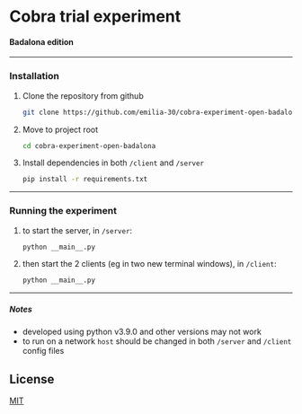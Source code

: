 # Cobra trial experiment 
#### Badalona edition

---
 
### Installation
 
 1. Clone the repository from github
    ```sh
    git clone https://github.com/emilia-30/cobra-experiment-open-badalona.git    
    ```
 2. Move to project root
    ```sh
    cd cobra-experiment-open-badalona
    ```
 3. Install dependencies in both `/client` and `/server`
    ```sh
    pip install -r requirements.txt
    ```

---

### Running the experiment

1. to start the server, in `/server`:
    ```sh 
    python __main__.py
   ```


2. then start the 2 clients (eg in two new terminal windows), in `/client`:
    ```sh 
    python __main__.py
    ```

---

##### Notes

- developed using python v3.9.0 and other versions may not work
- to run on a network `host` should be changed in both `/server` and `/client` config files



## License
[MIT](https://choosealicense.com/licenses/mit/)